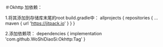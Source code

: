 ＃Okhttp
加依赖：



1.将其添加到存储库末尾的root build.gradle中：
      allprojects {
          repositories {
            ...
            maven { url 'https://jitpack.io' }
          }
        }
	
	
	
	
	
2.添加依赖项：
      dependencies {
	        implementation 'com.github.WoShiDiaoSi:Okhttp:Tag'
	}
